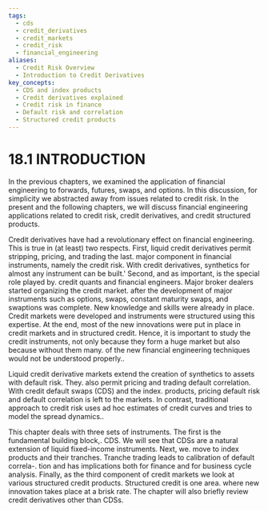 ```yaml
---
tags:
  - cds
  - credit_derivatives
  - credit_markets
  - credit_risk
  - financial_engineering
aliases:
  - Credit Risk Overview
  - Introduction to Credit Derivatives
key_concepts:
  - CDS and index products
  - Credit derivatives explained
  - Credit risk in finance
  - Default risk and correlation
  - Structured credit products
---
```


# 18.1 INTRODUCTION  

In the previous chapters, we examined the application of financial engineering to forwards, futures, swaps, and options. In this discussion, for simplicity we abstracted away from issues related to credit risk. In the present and the following chapters, we will discuss financial engineering applications related to credit risk, credit derivatives, and credit structured products.  

Credit derivatives have had a revolutionary effect on financial engineering. This is true in (at least) two respects. First, liquid credit derivatives permit stripping, pricing, and trading the last. major component in financial instruments, namely the credit risk. With credit derivatives, synthetics for almost any instrument can be built.' Second, and as important, is the special role played by. credit quants and financial engineers. Major broker dealers started organizing the credit market. after the development of major instruments such as options, swaps, constant maturity swaps, and swaptions was complete. New knowledge and skills were already in place. Credit markets were developed and instruments were structured using this expertise. At the end, most of the new innovations were put in place in credit markets and in structured credit. Hence, it is important to study the credit instruments, not only because they form a huge market but also because without them many. of the new financial engineering techniques would not be understood properly..  

Liquid credit derivative markets extend the creation of synthetics to assets with default risk. They. also permit pricing and trading default correlation. With credit default swaps (CDS) and the index. products, pricing default risk and default correlation is left to the markets. In contrast, traditional approach to credit risk uses ad hoc estimates of credit curves and tries to model the spread dynamics..  

This chapter deals with three sets of instruments. The first is the fundamental building block,. CDS. We will see that CDSs are a natural extension of liquid fixed-income instruments. Next, we. move to index products and their tranches. Tranche trading leads to calibration of default correla-. tion and has implications both for finance and for business cycle analysis. Finally, as the third component of credit markets we look at various structured credit products. Structured credit is one area. where new innovation takes place at a brisk rate. The chapter will also briefly review credit derivatives other than CDSs.  
